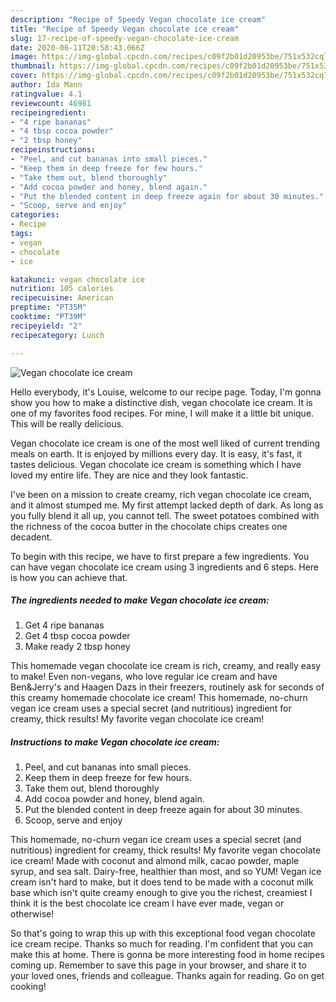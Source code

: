 ```yaml
---
description: "Recipe of Speedy Vegan chocolate ice cream"
title: "Recipe of Speedy Vegan chocolate ice cream"
slug: 17-recipe-of-speedy-vegan-chocolate-ice-cream
date: 2020-06-11T20:58:43.066Z
image: https://img-global.cpcdn.com/recipes/c09f2b01d20953be/751x532cq70/vegan-chocolate-ice-cream-recipe-main-photo.jpg
thumbnail: https://img-global.cpcdn.com/recipes/c09f2b01d20953be/751x532cq70/vegan-chocolate-ice-cream-recipe-main-photo.jpg
cover: https://img-global.cpcdn.com/recipes/c09f2b01d20953be/751x532cq70/vegan-chocolate-ice-cream-recipe-main-photo.jpg
author: Ida Mann
ratingvalue: 4.1
reviewcount: 46981
recipeingredient:
- "4 ripe bananas"
- "4 tbsp cocoa powder"
- "2 tbsp honey"
recipeinstructions:
- "Peel, and cut bananas into small pieces."
- "Keep them in deep freeze for few hours."
- "Take them out, blend thoroughly"
- "Add cocoa powder and honey, blend again."
- "Put the blended content in deep freeze again for about 30 minutes."
- "Scoop, serve and enjoy"
categories:
- Recipe
tags:
- vegan
- chocolate
- ice

katakunci: vegan chocolate ice 
nutrition: 105 calories
recipecuisine: American
preptime: "PT35M"
cooktime: "PT39M"
recipeyield: "2"
recipecategory: Lunch

---
```



![Vegan chocolate ice cream](https://img-global.cpcdn.com/recipes/c09f2b01d20953be/751x532cq70/vegan-chocolate-ice-cream-recipe-main-photo.jpg)

Hello everybody, it's Louise, welcome to our recipe page. Today, I'm gonna show you how to make a distinctive dish, vegan chocolate ice cream. It is one of my favorites food recipes. For mine, I will make it a little bit unique. This will be really delicious.

Vegan chocolate ice cream is one of the most well liked of current trending meals on earth. It is enjoyed by millions every day. It is easy, it's fast, it tastes delicious. Vegan chocolate ice cream is something which I have loved my entire life. They are nice and they look fantastic.

I&#39;ve been on a mission to create creamy, rich vegan chocolate ice cream, and it almost stumped me. My first attempt lacked depth of dark. As long as you fully blend it all up, you cannot tell. The sweet potatoes combined with the richness of the cocoa butter in the chocolate chips creates one decadent.


To begin with this recipe, we have to first prepare a few ingredients. You can have vegan chocolate ice cream using 3 ingredients and 6 steps. Here is how you can achieve that.

<!--inarticleads1-->

##### The ingredients needed to make Vegan chocolate ice cream:

1. Get 4 ripe bananas
1. Get 4 tbsp cocoa powder
1. Make ready 2 tbsp honey


This homemade vegan chocolate ice cream is rich, creamy, and really easy to make! Even non-vegans, who love regular ice cream and have Ben&amp;Jerry&#39;s and Haagen Dazs in their freezers, routinely ask for seconds of this creamy homemade chocolate ice cream! This homemade, no-churn vegan ice cream uses a special secret (and nutritious) ingredient for creamy, thick results! My favorite vegan chocolate ice cream! 

<!--inarticleads2-->

##### Instructions to make Vegan chocolate ice cream:

1. Peel, and cut bananas into small pieces.
1. Keep them in deep freeze for few hours.
1. Take them out, blend thoroughly
1. Add cocoa powder and honey, blend again.
1. Put the blended content in deep freeze again for about 30 minutes.
1. Scoop, serve and enjoy


This homemade, no-churn vegan ice cream uses a special secret (and nutritious) ingredient for creamy, thick results! My favorite vegan chocolate ice cream! Made with coconut and almond milk, cacao powder, maple syrup, and sea salt. Dairy-free, healthier than most, and so YUM! Vegan ice cream isn&#39;t hard to make, but it does tend to be made with a coconut milk base which isn&#39;t quite creamy enough to give you the richest, creamiest I think it is the best chocolate ice cream I have ever made, vegan or otherwise! 

So that's going to wrap this up with this exceptional food vegan chocolate ice cream recipe. Thanks so much for reading. I'm confident that you can make this at home. There is gonna be more interesting food in home recipes coming up. Remember to save this page in your browser, and share it to your loved ones, friends and colleague. Thanks again for reading. Go on get cooking!
